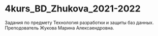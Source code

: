 # 4kurs_BD_Zhukova_2021-2022
Задания по предмету Технология разработки и защиты баз данных. Преподователь Жукова Марина Алексаендровна.
